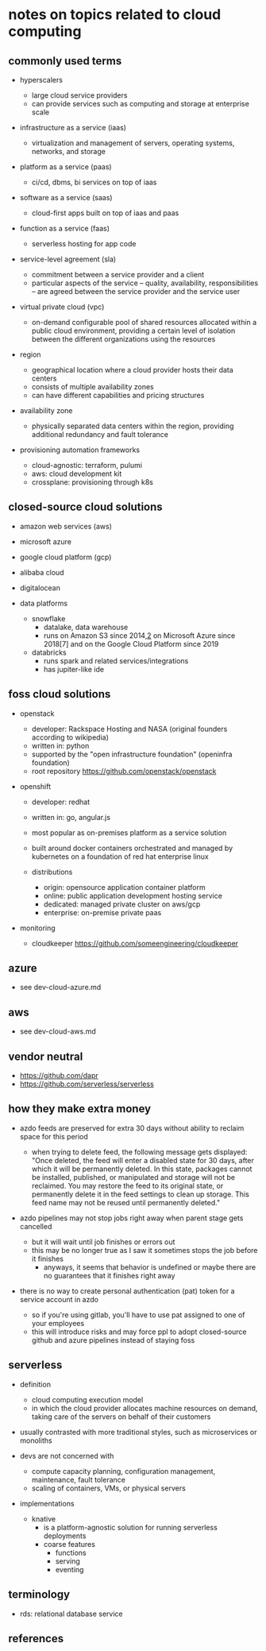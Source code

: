# notes on topics related to cloud computing


## commonly used terms

- hyperscalers
  - large cloud service providers
  - can provide services such as computing and storage at enterprise scale

- infrastructure as a service (iaas)
  - virtualization and management of servers, operating systems, networks, and storage

- platform as a service (paas)
  - ci/cd, dbms, bi services on top of iaas

- software as a service (saas)
  - cloud-first apps built on top of iaas and paas

- function as a service (faas)
  - serverless hosting for app code

- service-level agreement (sla)
  - commitment between a service provider and a client
  - particular aspects of the service – quality, availability, responsibilities – are agreed
    between the service provider and the service user

- virtual private cloud (vpc) 
  - on-demand configurable pool of shared resources allocated within a public cloud environment, 
    providing a certain level of isolation between the different organizations using the resources

- region
  - geographical location where a cloud provider hosts their data centers
  - consists of multiple availability zones
  - can have different capabilities and pricing structures

- availability zone
  - physically separated data centers within the region, providing additional redundancy and fault tolerance

- provisioning automation frameworks
  - cloud-agnostic: terraform, pulumi
  - aws: cloud development kit
  - crossplane: provisioning through k8s


## closed-source cloud solutions

- amazon web services (aws)
- microsoft azure  
- google cloud platform (gcp)
- alibaba cloud
- digitalocean

- data platforms
  - snowflake
    - datalake, data warehouse
    - runs on Amazon S3 since 2014,[2] on Microsoft Azure since 2018[7] and on the Google Cloud Platform since 2019
  - databricks
    - runs spark and related services/integrations
    - has jupiter-like ide


## foss cloud solutions

- openstack
  - developer: Rackspace Hosting and NASA (original founders according to wikipedia)
  - written in: python
  - supported by the "open infrastructure foundation" (openinfra foundation)
  - root repository https://github.com/openstack/openstack

- openshift
  - developer: redhat
  - written in: go, angular.js
  - most popular as on-premises platform as a service solution
  - built around docker containers orchestrated and managed by kubernetes on a foundation of red hat enterprise linux

  - distributions
    - origin: opensource application container platform
    - online: public application development hosting service
    - dedicated: managed private cluster on aws/gcp 
    - enterprise: on-premise private paas

- monitoring
  - cloudkeeper https://github.com/someengineering/cloudkeeper


## azure

- see dev-cloud-azure.md


## aws

- see dev-cloud-aws.md


## vendor neutral

- https://github.com/dapr
- https://github.com/serverless/serverless


## how they make extra money

- azdo feeds are preserved for extra 30 days without ability to reclaim space for this period
  - when trying to delete feed, the following message gets displayed:
    "Once deleted, the feed will enter a disabled state for 30 days, after which it will be permanently deleted. In this state, packages cannot be installed, published, or manipulated and storage will not be reclaimed. You may restore the feed to its original state, or permanently delete it in the feed settings to clean up storage. This feed name may not be reused until permanently deleted."

- azdo pipelines may not stop jobs right away when parent stage gets cancelled
  - but it will wait until job finishes or errors out
  - this may be no longer true as I saw it sometimes stops the job before it finishes
    - anyways, it seems that behavior is undefined or maybe there are no guarantees that it finishes right away

- there is no way to create personal authentication (pat) token for a service account in azdo
  - so if you're using gitlab, you'll have to use pat assigned to one of your employees
  - this will introduce risks and may force ppl to adopt closed-source github and azure pipelines instead of staying foss


## serverless

- definition
  - cloud computing execution model 
  - in which the cloud provider allocates machine resources on demand, taking care of the servers on behalf of their customers

- usually contrasted with more traditional styles, such as microservices or monoliths

- devs are not concerned with
  - compute capacity planning, configuration management, maintenance, fault tolerance
  - scaling of containers, VMs, or physical servers

- implementations
  - knative
    - is a platform-agnostic solution for running serverless deployments
    - coarse features
      - functions
      - serving
      - eventing


## terminology

- rds: relational database service



## references

[1]: https://en.wikipedia.org/wiki/OpenShift
[2]: https://www.youtube.com/watch?v=R7k4qJ120dY
